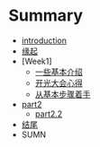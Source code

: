 # Summary

* [introduction](README.md)
* [缘起](source/Begin.md)
* [Week1]
   * [一些基本介绍](source/part1/一些基本介绍.md)
   * [开光大会心得](source/part1/开光大会心得.md)
   * [从基本步骤着手](source/part1/从基本步骤着手.md)
* [part2](./source/part2/introduction)
   * [part2.2](./source/part2/1.md)
* [结尾](./source/end.md)
* SUMN

